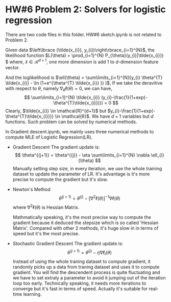 # HW#6 Problem 2: Solvers for logistic regression

There are two code files in this folder. HW#6 sketch.ipynb is not related to Problem 2.

Given data $\left\lbrace (\tilde{x_{i}}, y_{i})\right\rbrace_{i=1}^{N}$, the likelihood function $L(\theta) = \prod_{i=1}^{N} P_{\theta}(y_{i}|\tilde{x_{i}}) $
where, $\tilde{x} \in \mathcal{R}^{d+1}$, one more dimension is add 1 to $d$-dimension feature vector.

And the loglikelihood is $\ell(\theta) = \sum\limits_{i=1}^{N}[y_{i} \theta^{T} \tilde{x_{i}} - \ln (1+e^{\theta^{T} \tilde{x_{i}} }) ]$, If we take the deravitive 
with respect to $\theta$, namely $\nabla_{\theta} \ell(\theta) = 0$, we can have,
$$
\sum\limits_{i=1}^{N} \tilde{x_{i}} (y_{i}-\frac{1}{1+exp(-\theta^{T}\tilde{x_{i}})}) = 0
$$
Clearly, $\tilde{x_{i}} \in \mathcal{R}^{d+1}$ but $y_{i}-\frac{1}{1+exp(-\theta^{T}\tilde{x_{i}})} \in \mathcal{R}$. We have $d+1$ variables but $d$ functions.
Such problem can be solved by numerical methods.

In Gradient descent.ipynb, we mainly uses three numerical methods to compute MLE of Logistic Regression(LR).

* Gradient Descent
  The gradient update is:
  $$
  \theta^{(j+1)} = \theta^{(j)} - \eta \sum\limits_{i=1}^{N} \nabla \ell_{i}(\theta)
  $$
  Manually setting step size, in every iteration, we use the whole training dataset to update the parameter of LR.
It's advantage is it's more precise to compute the gradient but it's slow.
  
* Newton's Method
  $$
  \theta^{(j+1)} = \theta^{(j)} - [\nabla^{2} \ell(\theta)]^{-1} \nabla \ell(\theta)
  $$
  where $\nabla^{2} \ell(\theta)$ is Hessian Matrix.
  
  Mathmatically speaking, it's the most precise way to compute the gradient because it deduced the stepsize
which is so called 'Hessian Matrix'. Compared with other 2 methods, it's huge slow in in terms of speed 
but it's the most precise.

* Stochastic Gradient Descent
  The gradient update is:
  $$
  \theta^{(j+1)} = \theta^{(j)} - \eta \nabla \ell_{i}(\theta)
  $$
  Instead of using the whole traning dataset to compute gradient, it randomly picks up a data from traning dataset
and uses it to compute gradient. You will find the descendent process is quite fluctuating and we have to set 
extraly a parameter to avoid it jumping out of the iteration loop too early. Technically speaking, it needs more
iterations to converge but it's fast in terms of speed. Actually it's suitable for real-time learning.
